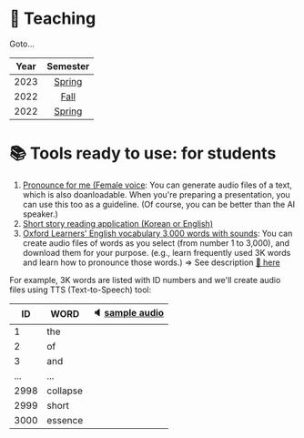 # 📗 Teaching

Goto...  

|Year | Semester |  
|:---:|:---:|  
|2023|[Spring](https://github.com/MK316/Spring2023)
|2022|[Fall](https://github.com/MK316/Fall2022/blob/main/README.md)|  
|2022|[Spring](/S2022.md)|  



# 📚 **Tools ready to use: for students**

1. [Pronounce for me (Female voice](https://github.com/MK316/Spring2023/blob/main/Pronounce4me.ipynb): You can generate audio files of a text, which is also doanloadable. When you're preparing a presentation, you can use this too as a guideline. (Of course, you can be better than the AI speaker.)
2. [Short story reading application (Korean or English)](https://github.com/MK316/applications/blob/main/Bedtimestory_tts.ipynb)
3. [Oxford Learners' English vocabulary 3,000 words with sounds](https://github.com/MK316/applications/blob/main/Oxford3K.ipynb): You can create audio files of words as you select (from number 1 to 3,000), and download them for your purpose. (e.g., learn frequently used 3K words and learn how to pronounce those words.)
=> See description [🔗 here](https://www.oxfordlearnersdictionaries.com/about/wordlists/oxford3000-5000)


For example, 3K words are listed with ID numbers and we'll create audio files using TTS (Text-to-Speech) tool:

| ID | WORD |  🔈 [sample audio](/res/myaudio.mp4)
|---|---|---|    
| 1 | the | |  
| 2 | of | |  
| 3 | and | |  
| ... | ... | |  
| 2998 | collapse | |  
| 2999 | short | |  
| 3000 | essence | |  



